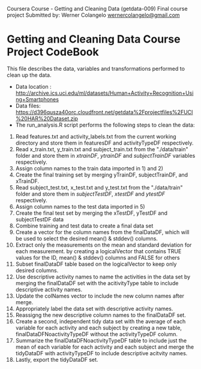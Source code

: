 Coursera Course - Getting and Cleaning Data (getdata-009)
Final course project
Submitted by:
Werner Colangelo
wernercolangelo@gmail.com

Getting and Cleaning Data Course Project CodeBook
=================================================
This file describes the data, variables and transformations performed to clean up the data.
* Data location : http://archive.ics.uci.edu/ml/datasets/Human+Activity+Recognition+Using+Smartphones      
* Data files: https://d396qusza40orc.cloudfront.net/getdata%2Fprojectfiles%2FUCI%20HAR%20Dataset.zip  
* The run_analysis.R script performs the following steps to clean the data:
 1. Read features.txt and activity_labels.txt from the current working directory and store them in featuresDF and activityTypeDF respectively.
 2. Read x_train.txt, y_train.txt and subject_train.txt from the "./data/train" folder and store them in *xtrainDF*, *ytrainDF* and *subjectTrainDF* variables respectively.
 3. Assign column names to the train data imported in 1) and 2)
 4. Create the final training set by merging yTrainDF, subjectTrainDF, and xTrainDF.
 5. Read subject_test.txt, x_test.txt and y_test.txt from the "./data/train" folder and store them in *subjectTestDF*, *xtestDF* and *ytestDF* respectively.
 6. Assign column names to the test data imported in 5)
 7. Create the final test set by merging the xTestDF, yTestDF and subjectTestDF data
 8. Combine training and test data to create a final data set
 9. Create a vector for the column names from the finalDataDF, which will be used to select the desired mean() & stddev() columns.
10. Extract only the measurements on the mean and standard deviation for each measurement. by creating a logicalVector that contains TRUE values for the ID, mean() & stddev() columns and FALSE for others
11. Subset finalDataDF table based on the logicalVector to keep only desired columns.
12. Use descriptive activity names to name the activities in the data set by merging the finalDataDF set with the acitivityType table to include descriptive activity names.
13. Update the colNames vector to include the new column names after merge.
14. Appropriately label the data set with descriptive activity names.
15. Reassigng the new descriptive column names to the finalDataDF set.
16. Create a second, independent tidy data set with the average of each variable for each activity and each subject by creating a new table, finalDataDFNoactivityTypeDF without the activityTypeDF column.
17. Summarize the finalDataDFNoactivityTypeDF table to include just the mean of each variable for each activity and each subject and merge the tidyDataDF with activityTypeDF to include descriptive acitvity names.
18. Lastly, export the tidyDataDF set.
